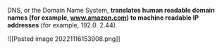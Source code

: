 DNS, or the Domain Name System, **translates human readable domain names (for example, www.amazon.com) to machine readable IP addresses** (for example, 192.0. 2.44).

![[Pasted image 20221116153908.png]]